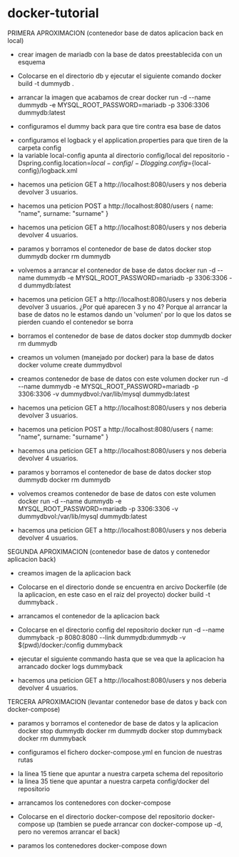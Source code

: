 # docker-tutorial
PRIMERA APROXIMACION (contenedor base de datos aplicacion back en local)

- crear imagen de mariadb con la base de datos preestablecida con un esquema
* Colocarse en el directorio db y ejecutar el siguiente comando
 docker build -t dummydb .
 
 - arrancar la imagen que acabamos de crear
docker run -d --name dummydb -e MYSQL_ROOT_PASSWORD=mariadb -p 3306:3306 dummydb:latest

- configuramos el dummy back para que tire contra esa base de datos
* configuramos el logback y el application.properties para que tiren de la carpeta config
* la variable local-config apunta al directorio config/local del repositorio
-Dspring.config.location=${local-config}/
-Dlogging.config=${local-config}/logback.xml

- hacemos una peticion GET a http://localhost:8080/users y nos deberia devolver 3 usuarios.
- hacemos una peticion POST a http://localhost:8080/users { name: "name", surname: "surname" }
- hacemos una peticion GET a http://localhost:8080/users y nos deberia devolver 4 usuarios.

- paramos y borramos el contenedor de base de datos
docker stop dummydb
docker rm dummydb

- volvemos a arrancar el contenedor de base de datos
docker run -d --name dummydb -e MYSQL_ROOT_PASSWORD=mariadb -p 3306:3306 -d dummydb:latest

- hacemos una peticion GET a http://localhost:8080/users y nos deberia devolver 3 usuarios.
¿Por qué aparecen 3 y no 4?  Porque al arrancar la base de datos no le estamos dando un 'volumen' por lo que los datos se pierden cuando el contenedor se borra

- borramos el contenedor de base de datos
docker stop dummydb
docker rm dummydb

- creamos un volumen (manejado por docker) para la base de datos
docker volume create dummydbvol

- creamos contenedor de base de datos con este volumen
docker run -d --name dummydb -e MYSQL_ROOT_PASSWORD=mariadb -p 3306:3306 -v dummydbvol:/var/lib/mysql dummydb:latest


- hacemos una peticion GET a http://localhost:8080/users y nos deberia devolver 3 usuarios.
- hacemos una peticion POST a http://localhost:8080/users { name: "name", surname: "surname" }
- hacemos una peticion GET a http://localhost:8080/users y nos deberia devolver 4 usuarios.

- paramos y borramos el contenedor de base de datos
docker stop dummydb
docker rm dummydb

- volvemos creamos contenedor de base de datos con este volumen
docker run -d --name dummydb -e MYSQL_ROOT_PASSWORD=mariadb -p 3306:3306 -v dummydbvol:/var/lib/mysql dummydb:latest

- hacemos una peticion GET a http://localhost:8080/users y nos deberia devolver 4 usuarios.

SEGUNDA APROXIMACION (contenedor base de datos y contenedor aplicacion back)

- creamos imagen de la aplicacion back
* Colocarse en el directorio donde se encuentra en arcivo Dockerfile (de la aplicacion, en este caso en el raiz del proyecto)
docker build -t dummyback .

- arrancamos el contenedor de la aplicacion back
* Colocarse en el directorio config del repositorio
docker run -d --name dummyback -p 8080:8080 --link dummydb:dummydb -v $(pwd)/docker:/config dummyback

- ejecutar el siguiente commando hasta que se vea que la aplicacion ha arrancado
docker logs dummyback

- hacemos una peticion GET a http://localhost:8080/users y nos deberia devolver 4 usuarios.

TERCERA APROXIMACION (levantar contenedor base de datos y back con docker-compose)

- paramos y borramos el contenedor de base de datos y la aplicacion
docker stop dummydb
docker rm dummydb
docker stop dummyback
docker rm dummyback

- configuramos el fichero docker-compose.yml en funcion de nuestras rutas
* la linea 15 tiene que apuntar a nuestra carpeta schema del repositorio
* la linea 35 tiene que apuntar a nuestra carpeta config/docker del repositorio

- arrancamos los contenedores con docker-compose
* Colocarse en el directorio docker-compose del repositorio
docker-compose up
(tambien se puede arrancar con docker-compose up -d, pero no veremos arrancar el back)

- paramos los contenedores
docker-compose down



